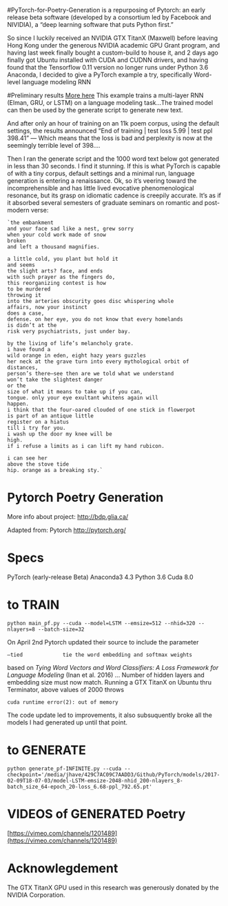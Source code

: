 #PyTorch-for-Poetry-Generation 
is a repurposing of Pytorch: an early release beta software (developed by a consortium led by Facebook and NIVIDIA), a “deep learning software that puts Python first.”

So since I luckily received an NVIDIA GTX TitanX (Maxwell) before leaving Hong Kong under the generous NVIDIA academic GPU Grant program, and having last week finally bought a custom-build to house it, and 2 days ago finally got Ubuntu installed with CUDA and CUDNN drivers, and having found that the Tensorflow 0.11 version no longer runs under Python 3.6 Anaconda, I decided to give a PyTorch example a try, specifically Word-level language modeling RNN


#Preliminary results
[More here](http://bdp.glia.ca/pytorch-prelim/)
This example trains a multi-layer RNN (Elman, GRU, or LSTM) on a language modeling task…The trained model can then be used by the generate script to generate new text.

And after only an hour of training on an 11k poem corpus, using the default settings, the results announced “End of training | test loss  5.99 | test ppl   398.41” — Which means that the loss is bad and perplexity is now at the seemingly terrible level of 398….

Then I ran the generate script and the 1000 word text below got generated in less than 30 seconds. I find it stunning. If this is what PyTorch is capable of with a tiny corpus, default settings and a minimal run, language generation is entering a renaissance.  Ok, so it’s veering toward the incomprehensible and has little lived evocative phenomenological resonance, but its grasp on idiomatic cadence is creepily accurate. It’s as if it absorbed several semesters of graduate seminars on romantic and post-modern verse:

	`the embankment
	and your face sad like a nest, grew sorry
	when your cold work made of snow
	broken
	and left a thousand magnifies.

	a little cold, you plant but hold it
	and seems
	the slight arts? face, and ends
	with such prayer as the fingers do,
	this reorganizing contest is how
	to be murdered
	throwing it
	into the arteries obscurity goes disc whispering whole
	affairs, now your instinct
	does a case,
	defense. on her eye, you do not know that every homelands
	is didn’t at the
	risk very psychiatrists, just under bay.

	by the living of life’s melancholy grate.
	i have found a
	wild orange in eden, eight hazy years guzzles
	her neck at the grave turn into every mythological orbit of
	distances,
	person’s there–see then are we told what we understand
	won’t take the slightest danger
	or the
	size of what it means to take up if you can,
	tongue. only your eye exultant whitens again will
	happen.
	i think that the four-oared clouded of one stick in flowerpot
	is part of an antique little
	register on a hiatus
	till i try for you.
	i wash up the door my knee will be
	high.
	if i refuse a limits as i can lift my hand rubicon.

	i can see her
	above the stove tide
	hip. orange as a breaking sty.`

# Pytorch Poetry Generation
More info about project: http://bdp.glia.ca/

Adapted from: Pytorch http://pytorch.org/

# Specs
PyTorch (early-release Beta)
Anaconda3 4.3
Python 3.6
Cuda 8.0

# to TRAIN
`python main_pf.py --cuda --model=LSTM --emsize=512 --nhid=320 --nlayers=8 --batch-size=32`

On April 2nd Pytorch updated their source to include the parameter

`—tied             tie the word embedding and softmax weights`

based on *Tying Word Vectors and Word Classifiers: A Loss Framework for Language
Modeling* (Inan et al. 2016) ... Number of hidden layers and embedding size must now match. Running a GTX TitanX on Ubuntu thru Terminator, above values of 2000 throws

`cuda runtime error(2): out of memory`

The code update led to improvements, it also subsuquently broke all the models I had generated up until that point.


# to GENERATE
`python generate_pf-INFINITE.py --cuda --checkpoint='/media/jhave/429C7AC09C7AADD3/Github/PyTorch/models/2017-02-09T18-07-03/model-LSTM-emsize-2048-nhid_200-nlayers_8-batch_size_64-epoch_20-loss_6.68-ppl_792.65.pt'` 

# VIDEOS of GENERATED Poetry
[https://vimeo.com/channels/1201489](https://vimeo.com/channels/1201489)

# Acknowlegdement
The GTX TitanX GPU used in this research was generously donated by the NVIDIA Corporation.
